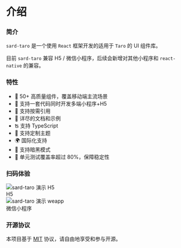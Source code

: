 # 介绍

### 简介

`sard-taro` 是一个使用 `React` 框架开发的适用于 `Taro` 的 UI 组件库。

目前 `sard-taro` 兼容 H5 / 微信小程序，后续会新增对其他小程序和 `react-native` 的兼容。

### 特性

- 🧩 50+ 高质量组件，覆盖移动端主流场景
- 💪 支持一套代码同时开发多端小程序+H5
- 🌿 支持按需引用
- 📖 详尽的文档和示例
- ʦ 支持 TypeScript
- 🌈 支持定制主题
- 🌍 国际化支持
- 🌙 支持暗黑模式
- 🧪 单元测试覆盖率超过 80%，保障稳定性

### 扫码体验

<div class="qrcode">
  <div class="qrcode-item">
    <img
      class="qrcode-img"
      src="demo-h5.png"
      alt="sard-taro 演示 H5"
    />
    <div class="qrcode-text">H5</div>
  </div>
  <div class="qrcode-item">
    <img
      class="qrcode-img"
      src="demo-weapp.jpg"
      alt="sard-taro 演示 weapp"
    />
    <div class="qrcode-text">微信小程序</div>
  </div>
</div>

### 开源协议

本项目基于 [MIT](https://zh.wikipedia.org/wiki/MIT%E8%A8%B1%E5%8F%AF%E8%AD%89) 协议，请自由地享受和参与开源。
